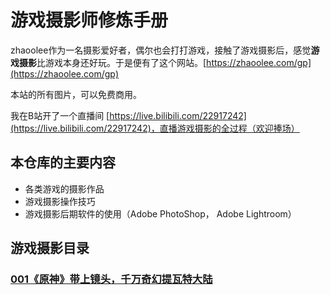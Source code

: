 # 游戏摄影师修炼手册

zhaoolee作为一名摄影爱好者，偶尔也会打打游戏，接触了游戏摄影后，感觉**游戏摄影**比游戏本身还好玩。于是便有了这个网站。[https://zhaoolee.com/gp](https://zhaoolee.com/gp)

本站的所有图片，可以免费商用。

我在B站开了一个直播间 [https://live.bilibili.com/22917242](https://live.bilibili.com/22917242)，直播游戏摄影的全过程（欢迎捧场）

## 本仓库的主要内容

- 各类游戏的摄影作品
- 游戏摄影操作技巧
- 游戏摄影后期软件的使用（Adobe PhotoShop， Adobe Lightroom）


## 游戏摄影目录

### [001《原神》带上镜头，千万奇幻提瓦特大陆](https://zhaoolee.com/gp/#/GenshinImpact)


